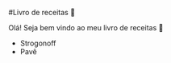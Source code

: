 #Livro de receitas :cake:

Olá! Seja bem vindo ao meu livro de receitas  :call_me_hand:



- Strogonoff
- Pavê
